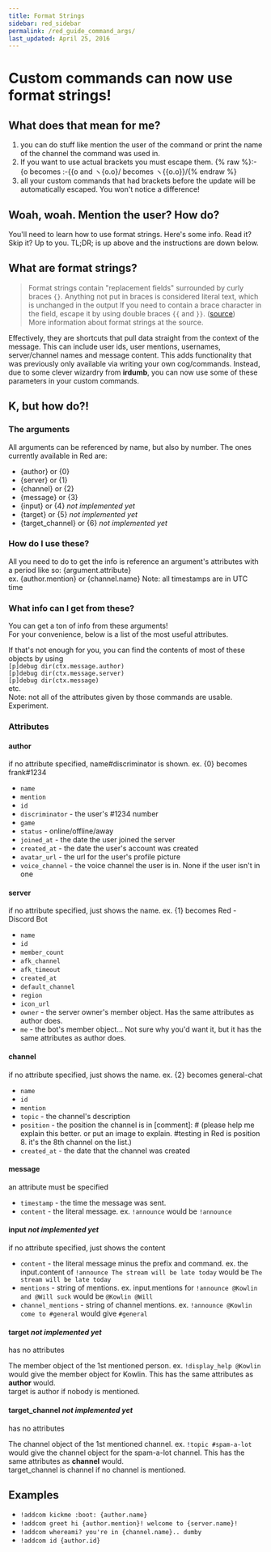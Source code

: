 ```yaml
---
title: Format Strings
sidebar: red_sidebar
permalink: /red_guide_command_args/
last_updated: April 25, 2016
---
```


# Custom commands can now use format strings!

## What does that mean for me?

1. you can do stuff like mention the user of the command or print the name of the channel the command was used in.  
2. If you want to use actual brackets you must escape them. {% raw %}:-{o becomes :-{{o and ヽ{o.o}/ becomes ヽ{{o.o}}/{% endraw %}  
3. all your custom commands that had brackets before the update will be automatically escaped. You won't notice a difference!  


## Woah, woah. Mention the user? How do?

You'll need to learn how to use format strings. Here's some info. Read it? Skip it? Up to you. TL;DR; is up above and the instructions are down below.

## What are format strings?

> Format strings contain "replacement fields" surrounded by curly braces `{}`. Anything not put in braces is considered literal text, which is unchanged in the output If you need to contain a brace character in the field,  escape it by using double braces `{{` and `}}`. ([source](https://docs.python.org/3/library/string.html#format-string-syntax))  
More information about format strings at the source.

Effectively, they are shortcuts that pull data straight from the context of the message. This can include user ids, user mentions, usernames, server/channel names and message content. This adds functionality that was previously only available via writing your own cog/commands. Instead, due to some clever wizardry from **irdumb**, you can now use some of these parameters in your custom commands.

## K, but how do?!

### The arguments

All arguments can be referenced by name, but also by number. The ones currently available in Red are:  

* {author} or {0}  
* {server} or {1}  
* {channel} or {2}  
* {message} or {3}  
* {input} or {4} *not implemented yet*  
* {target} or {5} *not implemented yet*  
* {target_channel} or {6} *not implemented yet*

### How do I use these?

All you need to do to get the info is reference an argument's attributes with a period like so: {argument.attribute}  
ex. {author.mention} or {channel.name}
Note: all timestamps are in UTC time

### What info can I get from these?

You can get a ton of info from these arguments!  
For your convenience, below is a list of the most useful attributes.

If that's not enough for you, you can find the contents of most of these objects by using  
`[p]debug dir(ctx.message.author)`  
`[p]debug dir(ctx.message.server)`  
`[p]debug dir(ctx.message)`  
etc.  
Note: not all of the attributes given by those commands are usable. Experiment.

### Attributes

#### author  
if no attribute specified, name#discriminator is shown. ex. {0} becomes frank#1234  

* `name`  
* `mention`  
* `id`  
* `discriminator` - the user's #1234 number  
* `game`  
* `status` - online/offline/away  
* `joined_at` - the date the user joined the server  
* `created_at` - the date the user's account was created  
* `avatar_url` - the url for the user's profile picture  
* `voice_channel` - the voice channel the user is in. None if the user isn't in one  

#### server  
if no attribute specified, just shows the name. ex. {1} becomes Red - Discord Bot

* `name`  
* `id`  
* `member_count`  
* `afk_channel`  
* `afk_timeout`  
* `created_at`  
* `default_channel`  
* `region`  
* `icon_url`  
* `owner` - the server owner's member object. Has the same attributes as author does.  
* `me` - the bot's member object... Not sure why you'd want it, but it has the same attributes as author does.  

#### channel  
if no attribute specified, just shows the name. ex. {2} becomes general-chat

* `name`
* `id`
* `mention`
* `topic` - the channel's description
* `position` - the position the channel is in [comment]: # (please help me explain this better. or put an image to explain. #testing in Red is position 8. it's the 8th channel on the list.)
* `created_at` - the date that the channel was created

#### message
an attribute must be specified

* `timestamp` - the time the message was sent.
* `content` - the literal message. ex. `!announce` would be `!announce`

#### input *not implemented yet*  
if no attribute specified, just shows the content

* `content` - the literal message minus the prefix and command. ex. the input.content of `!announce The stream will be late today` would be `The stream will be late today`
* `mentions` - string of mentions. ex. input.mentions for `!announce @Kowlin and @Will suck` would be `@Kowlin @Will`
* `channel_mentions` - string of channel mentions. ex. `!announce @Kowlin come to #general` would give `#general`

#### target *not implemented yet*  
has no attributes

The member object of the 1st mentioned person. ex. `!display_help @Kowlin` would give the member object for Kowlin. This has the same attributes as **author** would.  
target is author if nobody is mentioned.

#### target_channel *not implemented yet*  
has no attributes

The channel object of the 1st mentioned channel. ex. `!topic #spam-a-lot` would give the channel object for the spam-a-lot channel. This has the same attributes as **channel** would.  
target_channel is channel if no channel is mentioned.



## Examples

* `!addcom kickme :boot: {author.name}`  
* `!addcom greet hi {author.mention}! welcome to {server.name}!`  
* `!addcom whereami? you're in {channel.name}.. dumby`  
* `!addcom id {author.id}`  
